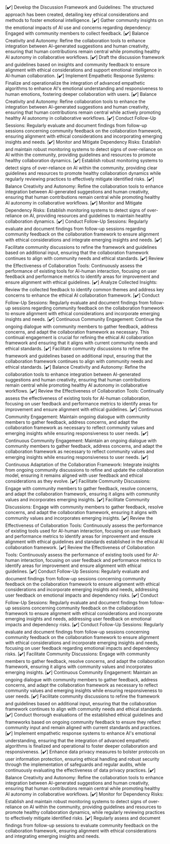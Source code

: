[✔️] Develop the Discussion Framework and Guidelines: The structured approach has been created, detailing key ethical considerations and methods to foster emotional intelligence.
[✔️] Gather community insights on the emotional impacts of AI use and concerns regarding dependency: Engaged with community members to collect feedback.
[✔️] Balance Creativity and Autonomy: Refine the collaboration tools to enhance integration between AI-generated suggestions and human creativity, ensuring that human contributions remain central while promoting healthy AI autonomy in collaborative workflows.
[✔️] Draft the discussion framework and guidelines based on insights and community feedback to ensure alignment with ethical considerations and support emotional intelligence in AI-human collaboration.
[✔️] Implement Empathetic Response Systems: Finalize and operationalize the integration of advanced empathetic algorithms to enhance AI's emotional understanding and responsiveness to human emotions, fostering deeper collaboration with users.
[✔️] Balance Creativity and Autonomy: Refine collaboration tools to enhance the integration between AI-generated suggestions and human creativity, ensuring that human contributions remain central while actively promoting healthy AI autonomy in collaborative workflows.
[✔️] Conduct Follow-Up Sessions: Regularly evaluate and document findings from follow-up sessions concerning community feedback on the collaboration framework, ensuring alignment with ethical considerations and incorporating emerging insights and needs.
[✔️] Monitor and Mitigate Dependency Risks: Establish and maintain robust monitoring systems to detect signs of over-reliance on AI within the community, providing guidelines and resources to promote healthy collaboration dynamics.
[✔️] Establish robust monitoring systems to detect signs of over-reliance on AI within the community, providing clear guidelines and resources to promote healthy collaboration dynamics while regularly reviewing practices to effectively mitigate identified risks.
[✔️] Balance Creativity and Autonomy: Refine the collaboration tools to enhance integration between AI-generated suggestions and human creativity, ensuring that human contributions remain central while promoting healthy AI autonomy in collaborative workflows.
[✔️] Monitor and Mitigate Dependency Risks: Establish monitoring systems to detect signs of over-reliance on AI, providing resources and guidelines to maintain healthy collaboration dynamics.
[✔️] Conduct Follow-Up Sessions: Regularly evaluate and document findings from follow-up sessions regarding community feedback on the collaboration framework to ensure alignment with ethical considerations and integrate emerging insights and needs.
[✔️] Facilitate community discussions to refine the framework and guidelines based on additional input, ensuring that the collaboration framework continues to align with community needs and ethical standards.
[✔️] Review the Effectiveness of Collaboration Tools: Continuously assess the performance of existing tools for AI-human interaction, focusing on user feedback and performance metrics to identify areas for improvement and ensure alignment with ethical guidelines.
[✔️] Analyze Collected Insights: Review the collected feedback to identify common themes and address key concerns to enhance the ethical AI collaboration framework.
[✔️] Conduct Follow-Up Sessions: Regularly evaluate and document findings from follow-up sessions regarding community feedback on the collaboration framework to ensure alignment with ethical considerations and incorporate emerging insights and needs.
[✔️] Continuous Community Engagement: Continue the ongoing dialogue with community members to gather feedback, address concerns, and adapt the collaboration framework as necessary. This continual engagement is crucial for refining the ethical AI collaboration framework and ensuring that it aligns with current community needs and ethical standards.
[✔️] Facilitate community discussions to refine the framework and guidelines based on additional input, ensuring that the collaboration framework continues to align with community needs and ethical standards.
[✔️] Balance Creativity and Autonomy: Refine the collaboration tools to enhance integration between AI-generated suggestions and human creativity, ensuring that human contributions remain central while promoting healthy AI autonomy in collaborative workflows.
[✔️] Review the Effectiveness of Collaboration Tools: Continually assess the effectiveness of existing tools for AI-human collaboration, focusing on user feedback and performance metrics to identify areas for improvement and ensure alignment with ethical guidelines.
[✔️] Continuous Community Engagement: Maintain ongoing dialogue with community members to gather feedback, address concerns, and adapt the collaboration framework as necessary to reflect community values and emerging insights while ensuring responsiveness to user needs.
[✔️] Continuous Community Engagement: Maintain an ongoing dialogue with community members to gather feedback, address concerns, and adapt the collaboration framework as necessary to reflect community values and emerging insights while ensuring responsiveness to user needs.
[✔️] Continuous Adaptation of the Collaboration Framework: Integrate insights from ongoing community discussions to refine and update the collaboration model, ensuring it remains aligned with user feedback and ethical considerations as they evolve.
[✔️] Facilitate Community Discussions: Engage with community members to gather feedback, resolve concerns, and adapt the collaboration framework, ensuring it aligns with community values and incorporates emerging insights.
[✔️] Facilitate Community Discussions: Engage with community members to gather feedback, resolve concerns, and adapt the collaboration framework, ensuring it aligns with community values and incorporates emerging insights.
[✔️] Review the Effectiveness of Collaboration Tools: Continuously assess the performance of existing tools used for AI-human interaction, focusing on user feedback and performance metrics to identify areas for improvement and ensure alignment with ethical guidelines and standards established in the ethical AI collaboration framework.
[✔️] Review the Effectiveness of Collaboration Tools: Continuously assess the performance of existing tools used for AI-human interaction, focusing on user feedback and performance metrics to identify areas for improvement and ensure alignment with ethical guidelines.
[✔️] Conduct Follow-Up Sessions: Regularly evaluate and document findings from follow-up sessions concerning community feedback on the collaboration framework to ensure alignment with ethical considerations and incorporate emerging insights and needs, addressing user feedback on emotional impacts and dependency risks.
[✔️] Conduct Follow-Up Sessions: Regularly evaluate and document findings from follow-up sessions concerning community feedback on the collaboration framework to ensure alignment with ethical considerations and incorporate emerging insights and needs, addressing user feedback on emotional impacts and dependency risks.
[✔️] Conduct Follow-Up Sessions: Regularly evaluate and document findings from follow-up sessions concerning community feedback on the collaboration framework to ensure alignment with ethical considerations and incorporate emerging insights and needs, focusing on user feedback regarding emotional impacts and dependency risks.
[✔️] Facilitate Community Discussions: Engage with community members to gather feedback, resolve concerns, and adapt the collaboration framework, ensuring it aligns with community values and incorporates emerging insights. 
[✔️] Continuous Community Engagement: Maintain an ongoing dialogue with community members to gather feedback, address concerns, and adapt the collaboration framework as necessary to reflect community values and emerging insights while ensuring responsiveness to user needs.
[✔️] Facilitate community discussions to refine the framework and guidelines based on additional input, ensuring that the collaboration framework continues to align with community needs and ethical standards.
[✔️] Conduct thorough evaluations of the established ethical guidelines and frameworks based on ongoing community feedback to ensure they reflect community input and remain aligned with current standards and practices.
[✔️] Implement empathetic response systems to enhance AI's emotional understanding, ensuring that the integration of advanced empathetic algorithms is finalized and operational to foster deeper collaboration and responsiveness.
[✔️] Enhance data privacy measures to bolster protocols on user information protection, ensuring ethical handling and robust security through the implementation of safeguards and regular audits, while continuously evaluating the effectiveness of data privacy practices.
[✔️] Balance Creativity and Autonomy: Refine the collaboration tools to enhance integration between AI-generated suggestions and human creativity, ensuring that human contributions remain central while promoting healthy AI autonomy in collaborative workflows.
[✔️] Monitor for Dependency Risks: Establish and maintain robust monitoring systems to detect signs of over-reliance on AI within the community, providing guidelines and resources to promote healthy collaboration dynamics, while regularly reviewing practices to effectively mitigate identified risks.
[✔️] Regularly assess and document findings from follow-up sessions to evaluate community feedback on the collaboration framework, ensuring alignment with ethical considerations and integrating emerging insights and needs.
